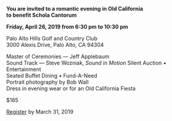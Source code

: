<p style="font-weight:bold"><span style="display:inline-block">You are invited to a romantic evening</span> <span style="display:inline-block">in Old California</span> <span style="display:inline-block">to benefit Schola Cantorum</span></p>

<p style="font-weight:bold"><span style="display:inline-block">Friday, April 26, 2019</span> <span style="display:inline-block">from 6:30 pm to 10:30 pm</span></p>

Palo Alto Hills Golf and Country Club  
3000 Alexis Drive, Palo Alto, CA  94304

Master of Ceremonies — Jeff Applebaum  
Sound Track — Steve Wozniak, *Sound in Motion*
Silent Auction • Entertainment  
Seated Buffet Dining • Fund-A-Need  
Portrait photography by Bob Wall  
<span style="display:inline-block">Dress in evening wear</span> <span style="display:inline-block">or for an Old California Fiesta</span>

$165

[Register](#register) by March 31, 2019
